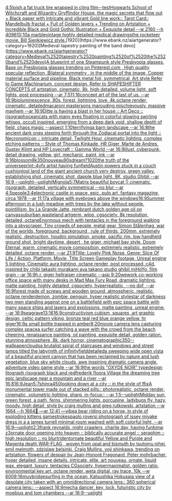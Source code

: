 [4:5](https://www.ebank.nz/aiartgenerator?category=4%3A5)[loish,](https://www.ebank.nz/aiartgenerator?category=loish%2C)[a fat truck tire wrapped in cling film](https://www.ebank.nz/aiartgenerator?category=a%2520fat%2520truck%2520tire%2520wrapped%2520in%2520cling%2520film)[--test](https://www.ebank.nz/aiartgenerator?category=--test)[Hogwarts School of Witchcraft and Wizardry Gryffindor House, the magic secrets that flow out  + Black paper with Intricate and vibrant Gold line work:: Tarot Card:: Mandelbulb fractal + Full of Golden layers + Trending on Artstation + Incredible Black and Gold Gothic Illustration + Exquisite detail --w 2160  --h 4096](https://www.ebank.nz/aiartgenerator?category=Hogwarts%2520School%2520of%2520Witchcraft%2520and%2520Wizardry%2520Gryffindor%2520House%2C%2520the%2520magic%2520secrets%2520that%2520flow%2520out%2520%2520%2B%2520Black%2520paper%2520with%2520Intricate%2520and%2520vibrant%2520Gold%2520line%2520work%3A%3A%2520Tarot%2520Card%3A%3A%2520Mandelbulb%2520fractal%2520%2B%2520Full%2520of%2520Golden%2520layers%2520%2B%2520Trending%2520on%2520Artstation%2520%2B%2520Incredible%2520Black%2520and%2520Gold%2520Gothic%2520Illustration%2520%2B%2520Exquisite%2520detail%2520--w%25202160%2520%2520--h%25204096)[10:10](https://www.ebank.nz/aiartgenerator?category=10%3A10)[a marble](https://www.ebank.nz/aiartgenerator?category=a%2520marble)[vintage highly detailed medical drawings](https://www.ebank.nz/aiartgenerator?category=vintage%2520highly%2520detailed%2520medical%2520drawings)[the rocketeer movie. Bill Sienkiewicz style.](https://www.ebank.nz/aiartgenerator?category=the%2520rocketeer%2520movie.%2520Bill%2520Sienkiewicz%2520style.)[1920](https://www.ebank.nz/aiartgenerator?category=1920)[Medieval tapestry painting of the band devo](https://www.ebank.nz/aiartgenerator?category=Medieval%2520tapestry%2520painting%2520of%2520the%2520band%2520devo)[A blueprint of one Steampunk style Presbyopia glasses, Base on Presbyopia glasses trending on Pinterest.com , High quality specular reflection, Bilateral symmetry ,  in the middle of the image, Copper material surface and pipeline,  Black metal foil, symmetrical,  Art style Refer to Game Machinarium.  concept design, Refer to SHAPESHIFTER CONCEPTS  of artstation, cinematic,  8k, high detailed,  volume light,  soft lights,  post processing    --ar 7:5](https://www.ebank.nz/aiartgenerator?category=A%2520blueprint%2520of%2520one%2520Steampunk%2520style%2520Presbyopia%2520glasses%2C%2520Base%2520on%2520Presbyopia%2520glasses%2520trending%2520on%2520Pinterest.com%2520%2C%2520High%2520quality%2520specular%2520reflection%2C%2520Bilateral%2520symmetry%2520%2C%2520%2520in%2520the%2520middle%2520of%2520the%2520image%2C%2520Copper%2520material%2520surface%2520and%2520pipeline%2C%2520%2520Black%2520metal%2520foil%2C%2520symmetrical%2C%2520%2520Art%2520style%2520Refer%2520to%2520Game%2520Machinarium.%2520%2520concept%2520design%2C%2520Refer%2520to%2520SHAPESHIFTER%2520CONCEPTS%2520%2520of%2520artstation%2C%2520cinematic%2C%2520%25208k%2C%2520high%2520detailed%2C%2520%2520volume%2520light%2C%2520%2520soft%2520lights%2C%2520%2520post%2520processing%2520%2520%2520%2520--ar%25207%3A5)[11:16](https://www.ebank.nz/aiartgenerator?category=11%3A16)[concept art of the last of us. --ar 16:9](https://www.ebank.nz/aiartgenerator?category=concept%2520art%2520of%2520the%2520last%2520of%2520us.%2520--ar%252016%3A9)[bioluminescence, 80s, forest, lightning, love, 4k,octane render, cinematic, detailed](https://www.ebank.nz/aiartgenerator?category=bioluminescence%2C%252080s%2C%2520forest%2C%2520lightning%2C%2520love%2C%25204k%2Coctane%2520render%2C%2520cinematic%2C%2520detailed)[macaroni mastersons marouding mischievously, massive mayhem --ar 16:9](https://www.ebank.nz/aiartgenerator?category=macaroni%2520mastersons%2520marouding%2520mischievously%2C%2520massive%2520mayhem%2520--ar%252016%3A9)[Ditte is having a blast in her house :: Art Deco :: risograph](https://www.ebank.nz/aiartgenerator?category=Ditte%2520is%2520having%2520a%2520blast%2520in%2520her%2520house%2520%3A%3A%2520Art%2520Deco%2520%3A%3A%2520risograph)[ocean](https://www.ebank.nz/aiartgenerator?category=ocean)[cats with many eyes floating in colorful glowing swirling whisps, occult inspired, emerging from a deep dark void, shallow depth of field, chaos magic --aspect 1:10](https://www.ebank.nz/aiartgenerator?category=cats%2520with%2520many%2520eyes%2520floating%2520in%2520colorful%2520glowing%2520swirling%2520whisps%2C%2520occult%2520inspired%2C%2520emerging%2520from%2520a%2520deep%2520dark%2520void%2C%2520shallow%2520depth%2520of%2520field%2C%2520chaos%2520magic%2520--aspect%25201%3A10)[terrifying](https://www.ebank.nz/aiartgenerator?category=terrifying)[a barn landscape --ar 16:8](https://www.ebank.nz/aiartgenerator?category=a%2520barn%2520landscape%2520--ar%252016%3A8)[the ancient dark ones steping forth through the Zodiacal portal into the light :: Necronomicon :: intricate detail, Twilight Hour,  cinematic lighting, complex etching patterns :: Style of Thomas Kinkade, HR Giger, Marte de Andres, Gustav Klimt and HP Lovecraft :: Gamma World --ar 16:9](https://www.ebank.nz/aiartgenerator?category=the%2520ancient%2520dark%2520ones%2520steping%2520forth%2520through%2520the%2520Zodiacal%2520portal%2520into%2520the%2520light%2520%3A%3A%2520Necronomicon%2520%3A%3A%2520intricate%2520detail%2C%2520Twilight%2520Hour%2C%2520%2520cinematic%2520lighting%2C%2520complex%2520etching%2520patterns%2520%3A%3A%2520Style%2520of%2520Thomas%2520Kinkade%2C%2520HR%2520Giger%2C%2520Marte%2520de%2520Andres%2C%2520Gustav%2520Klimt%2520and%2520HP%2520Lovecraft%2520%3A%3A%2520Gamma%2520World%2520--ar%252016%3A9)[illust, cyberpunk, detail drawing, yellow, girl, mechanic, paint, ink --ar 9:16](https://www.ebank.nz/aiartgenerator?category=illust%2C%2520cyberpunk%2C%2520detail%2520drawing%2C%2520yellow%2C%2520girl%2C%2520mechanic%2C%2520paint%2C%2520ink%2520--ar%25209%3A16)[blossom](https://www.ebank.nz/aiartgenerator?category=blossom)[8k](https://www.ebank.nz/aiartgenerator?category=8k)[350](https://www.ebank.nz/aiartgenerator?category=350)[nouveau](https://www.ebank.nz/aiartgenerator?category=nouveau)[90s](https://www.ebank.nz/aiartgenerator?category=90s)[dream?](https://www.ebank.nz/aiartgenerator?category=dream%3F)[1020](https://www.ebank.nz/aiartgenerator?category=1020)[the truth of the universe](https://www.ebank.nz/aiartgenerator?category=the%2520truth%2520of%2520the%2520universe)[print::4](https://www.ebank.nz/aiartgenerator?category=print%3A%3A4)[vfx artist having fun](https://www.ebank.nz/aiartgenerator?category=vfx%2520artist%2520having%2520fun)[field](https://www.ebank.nz/aiartgenerator?category=field)[Austin powers stuck in a couch cushion](https://www.ebank.nz/aiartgenerator?category=Austin%2520powers%2520stuck%2520in%2520a%2520couch%2520cushion)[lost land of the giant ancient church very destroy, green valley, establishing shot, cinematic shot, dapple blue light, 8K, studio Ghibli --ar 16:9 --uplight](https://www.ebank.nz/aiartgenerator?category=lost%2520land%2520of%2520the%2520giant%2520ancient%2520church%2520very%2520destroy%2C%2520green%2520valley%2C%2520establishing%2520shot%2C%2520cinematic%2520shot%2C%2520dapple%2520blue%2520light%2C%25208K%2C%2520studio%2520Ghibli%2520--ar%252016%3A9%2520--uplight)[--uplight](https://www.ebank.nz/aiartgenerator?category=--uplight)[Mignola](https://www.ebank.nz/aiartgenerator?category=Mignola)[5:7](https://www.ebank.nz/aiartgenerator?category=5%3A7)[Matrix beautiful boy](https://www.ebank.nz/aiartgenerator?category=Matrix%2520beautiful%2520boy)[cat || cinematic, risograph, detailed, vertically symmetrical --no blur --ar 4:5](https://www.ebank.nz/aiartgenerator?category=cat%2520%7C%7C%2520cinematic%2C%2520risograph%2C%2520detailed%2C%2520vertically%2520symmetrical%2520--no%2520blur%2520--ar%25204%3A5)[people](https://www.ebank.nz/aiartgenerator?category=people)[3:4](https://www.ebank.nz/aiartgenerator?category=3%3A4)[electronic castle in space, epic, pulp art, fantasy magazine, circa 1978 --ar 11:17](https://www.ebank.nz/aiartgenerator?category=electronic%2520castle%2520in%2520space%2C%2520epic%2C%2520pulp%2520art%2C%2520fantasy%2520magazine%2C%2520circa%25201978%2520--ar%252011%3A17)[a village with eyebrows above the windows](https://www.ebank.nz/aiartgenerator?category=a%2520village%2520with%2520eyebrows%2520above%2520the%2520windows)[16:9](https://www.ebank.nz/aiartgenerator?category=16%3A9)[Summer afternoon in a lush meadow with trees by the lake without people, pointillism, by La Grande Jatte, rembrant dutch golden age oil on canvas](https://www.ebank.nz/aiartgenerator?category=Summer%2520afternoon%2520in%2520a%2520lush%2520meadow%2520with%2520trees%2520by%2520the%2520lake%2520without%2520people%2C%2520pointillism%2C%2520by%2520La%2520Grande%2520Jatte%2C%2520rembrant%2520dutch%2520golden%2520age%2520oil%2520on%2520canvas)[suburban wasteland artgerm, wlop, cgsociety, 8k resolution, detailed, octane](https://www.ebank.nz/aiartgenerator?category=suburban%2520wasteland%2520artgerm%2C%2520wlop%2C%2520cgsociety%2C%25208k%2520resolution%2C%2520detailed%2C%2520octane)[Enormous mech with tentacles in the foreground walking into a skyscraper. Tiny crowds of people, metal gear, Simon Stålenhag, war of the worlds, foreground, background , rule of thirds, 200mm, extremely realistic, destruction, houdini simulation, smoke, pacific rim, low handheld ground shot,  bright daytime, desert , he giger, michael bay style, Doom Eternal, warm, cinematic movie composition, extremely realistic, extremely detailed, octane render, —ar 21:9](https://www.ebank.nz/aiartgenerator?category=Enormous%2520mech%2520with%2520tentacles%2520in%2520the%2520foreground%2520walking%2520into%2520a%2520skyscraper.%2520Tiny%2520crowds%2520of%2520people%2C%2520metal%2520gear%2C%2520Simon%2520St%C3%A5lenhag%2C%2520war%2520of%2520the%2520worlds%2C%2520foreground%2C%2520background%2520%2C%2520rule%2520of%2520thirds%2C%2520200mm%2C%2520extremely%2520realistic%2C%2520destruction%2C%2520houdini%2520simulation%2C%2520smoke%2C%2520pacific%2520rim%2C%2520low%2520handheld%2520ground%2520shot%2C%2520%2520bright%2520daytime%2C%2520desert%2520%2C%2520he%2520giger%2C%2520michael%2520bay%2520style%2C%2520Doom%2520Eternal%2C%2520warm%2C%2520cinematic%2520movie%2520composition%2C%2520extremely%2520realistic%2C%2520extremely%2520detailed%2C%2520octane%2520render%2C%2520%E2%80%94ar%252021%3A9)[Title: Lovely Pink Noise, Genre: Slice Of Life / Action, Platform: Movie, Title Screen Gameplay footage, Unreal engine 5 lighting, Cinematic aura lighting, octane render, post processed, c4d, inspired by chibi takashi murakami aya takano studio ghibli miHoYo, film grain --ar 16:9](https://www.ebank.nz/aiartgenerator?category=Title%3A%2520Lovely%2520Pink%2520Noise%2C%2520Genre%3A%2520Slice%2520Of%2520Life%2520/%2520Action%2C%2520Platform%3A%2520Movie%2C%2520Title%2520Screen%2520Gameplay%2520footage%2C%2520Unreal%2520engine%25205%2520lighting%2C%2520Cinematic%2520aura%2520lighting%2C%2520octane%2520render%2C%2520post%2520processed%2C%2520c4d%2C%2520inspired%2520by%2520chibi%2520takashi%2520murakami%2520aya%2520takano%2520studio%2520ghibli%2520miHoYo%2C%2520film%2520grain%2520--ar%252016%3A9)[h.r. giger hellraiser cinematic --asp 9:20](https://www.ebank.nz/aiartgenerator?category=h.r.%2520giger%2520hellraiser%2520cinematic%2520--asp%25209%3A20)[wework co-working office space with many desks in Mad Max Fury Road, dramatic lighting, matte painting, highly detailed, cgsociety, hyperrealistic, --no dof, --ar 16:9](https://www.ebank.nz/aiartgenerator?category=wework%2520co-working%2520office%2520space%2520with%2520many%2520desks%2520in%2520Mad%2520Max%2520Fury%2520Road%2C%2520dramatic%2520lighting%2C%2520matte%2520painting%2C%2520highly%2520detailed%2C%2520cgsociety%2C%2520hyperrealistic%2C%2520--no%2520dof%2C%2520--ar%252016%3A9)[forest made of screws and wooden ground, atmospheric, realistic, octane render](https://www.ebank.nz/aiartgenerator?category=forest%2520made%2520of%2520screws%2520and%2520wooden%2520ground%2C%2520atmospheric%2C%2520realistic%2C%2520octane%2520render)[demon, zombie, penguin, hyper realistic style](https://www.ebank.nz/aiartgenerator?category=demon%2C%2520zombie%2C%2520penguin%2C%2520hyper%2520realistic%2520style)[star of darkness two men standing against one on a battlefield with epic space battle with many space ships and lasers and explosions, matte painting, unreal engine, --ar 16:9](https://www.ebank.nz/aiartgenerator?category=star%2520of%2520darkness%2520two%2520men%2520standing%2520against%2520one%2520on%2520a%2520battlefield%2520with%2520epic%2520space%2520battle%2520with%2520many%2520space%2520ships%2520and%2520lasers%2520and%2520explosions%2C%2520matte%2520painting%2C%2520unreal%2520engine%2C%2520--ar%252016%3A9)[seagrave](https://www.ebank.nz/aiartgenerator?category=seagrave)[13:16](https://www.ebank.nz/aiartgenerator?category=13%3A16)[16:9](https://www.ebank.nz/aiartgenerator?category=16%3A9)[constructivism cubism, squares, art graphic design, celtic pattern viking, bronze teal red blue orange yellow, hr giger](https://www.ebank.nz/aiartgenerator?category=constructivism%2520cubism%2C%2520squares%2C%2520art%2520graphic%2520design%2C%2520celtic%2520pattern%2520viking%2C%2520bronze%2520teal%2520red%2520blue%2520orange%2520yellow%2C%2520hr%2520giger)[16:9](https://www.ebank.nz/aiartgenerator?category=16%3A9)[a small bottle trapped in amber](https://www.ebank.nz/aiartgenerator?category=a%2520small%2520bottle%2520trapped%2520in%2520amber)[8:20](https://www.ebank.nz/aiartgenerator?category=8%3A20)[movie camera lens capturing complex space](https://www.ebank.nz/aiartgenerator?category=movie%2520camera%2520lens%2520capturing%2520complex%2520space)[a surfer catching a wave with the crowd from the beach cheering, renaissance painting, oil painting, exquisite detail, golden ration, stunning atmosphere, 8k, dark horror, cinematographic](https://www.ebank.nz/aiartgenerator?category=a%2520surfer%2520catching%2520a%2520wave%2520with%2520the%2520crowd%2520from%2520the%2520beach%2520cheering%2C%2520renaissance%2520painting%2C%2520oil%2520painting%2C%2520exquisite%2520detail%2C%2520golden%2520ration%2C%2520stunning%2520atmosphere%2C%25208k%2C%2520dark%2520horror%2C%2520cinematographic)[350](https://www.ebank.nz/aiartgenerator?category=350)[--wallpaper](https://www.ebank.nz/aiartgenerator?category=--wallpaper)[clouds](https://www.ebank.nz/aiartgenerator?category=clouds)[a brutalist spiral of staircases and windows and street lamps titled the labyrinth of infinity](https://www.ebank.nz/aiartgenerator?category=a%2520brutalist%2520spiral%2520of%2520staircases%2520and%2520windows%2520and%2520street%2520lamps%2520titled%2520the%2520labyrinth%2520of%2520infinity)[field](https://www.ebank.nz/aiartgenerator?category=field)[detailed](https://www.ebank.nz/aiartgenerator?category=detailed)[a sweeping wide open vista of a beautiful ancient canyon that has been reclaimed by nature and lush vegetation, blue sky white clouds, awe inspiring dramatic camera angle, adventure video game style --ar 16:9](https://www.ebank.nz/aiartgenerator?category=a%2520sweeping%2520wide%2520open%2520vista%2520of%2520a%2520beautiful%2520ancient%2520canyon%2520that%2520has%2520been%2520reclaimed%2520by%2520nature%2520and%2520lush%2520vegetation%2C%2520blue%2520sky%2520white%2520clouds%2C%2520awe%2520inspiring%2520dramatic%2520camera%2520angle%2C%2520adventure%2520video%2520game%2520style%2520--ar%252016%3A9)[the words "OXYDE NOIR" typedesign litograph risograph black and red](https://www.ebank.nz/aiartgenerator?category=the%2520words%2520%22OXYDE%2520NOIR%22%2520typedesign%2520litograph%2520risograph%2520black%2520and%2520red)[frederik floor](https://www.ebank.nz/aiartgenerator?category=frederik%2520floor)[a Village the dreaming tree epic landscape near a mountain and a river --ar 16:8](https://www.ebank.nz/aiartgenerator?category=a%2520Village%2520the%2520dreaming%2520tree%2520epic%2520landscape%2520near%2520a%2520mountain%2520and%2520a%2520river%2520--ar%252016%3A8)[16:9](https://www.ebank.nz/aiartgenerator?category=16%3A9)[Jean](https://www.ebank.nz/aiartgenerator?category=Jean)[5:7](https://www.ebank.nz/aiartgenerator?category=5%3A7)[shinra](https://www.ebank.nz/aiartgenerator?category=shinra)[450](https://www.ebank.nz/aiartgenerator?category=450)[looking down at a city :: in the style of ffix](https://www.ebank.nz/aiartgenerator?category=looking%2520down%2520at%2520a%2520city%2520%3A%3A%2520in%2520the%2520style%2520of%2520ffix)[A monumental tower made out of stacked pills:: photorealistic, octane render, cinematic, volumetric lighting, sharp, in-focus:: --ar 1:5](https://www.ebank.nz/aiartgenerator?category=A%2520monumental%2520tower%2520made%2520out%2520of%2520stacked%2520pills%3A%3A%2520photorealistic%2C%2520octane%2520render%2C%2520cinematic%2C%2520volumetric%2520lighting%2C%2520sharp%2C%2520in-focus%3A%3A%2520--ar%25201%3A5)[--uplight](https://www.ebank.nz/aiartgenerator?category=--uplight)[Midday sun, green forest, a path, ferns, shimmering lights, porcupine, ladybugs fly, hazy, moody, high detail, style by craig mullins and greg rutkowski, artstation --w 1664 --h 1664](https://www.ebank.nz/aiartgenerator?category=Midday%2520sun%2C%2520green%2520forest%2C%2520a%2520path%2C%2520ferns%2C%2520shimmering%2520lights%2C%2520porcupine%2C%2520ladybugs%2520fly%2C%2520hazy%2C%2520moody%2C%2520high%2520detail%2C%2520style%2520by%2520craig%2520mullins%2520and%2520greg%2520rutkowski%2C%2520artstation%2520--w%25201664%2520--h%25201664)[🧬 —ar 12:41 —vibe](https://www.ebank.nz/aiartgenerator?category=%F0%9F%A7%AC%2520%E2%80%94ar%252012%3A41%2520%E2%80%94vibe)[a bear riding on a horse, in style of exploding kittens game](https://www.ebank.nz/aiartgenerator?category=a%2520bear%2520riding%2520on%2520a%2520horse%2C%2520in%2520style%2520of%2520exploding%2520kittens%2520game)[strokes](https://www.ebank.nz/aiartgenerator?category=strokes)[paolo roversi photograph of issey miyake dress in a a james turrell minimal  room washed  with soft colorful light, --ar 16:9](https://www.ebank.nz/aiartgenerator?category=paolo%2520roversi%2520photograph%2520of%2520issey%2520miyake%2520dress%2520in%2520a%2520a%2520james%2520turrell%2520minimal%2520%2520room%2520washed%2520%2520with%2520soft%2520colorful%2520light%2C%2520--ar%252016%3A9)[—uplight](https://www.ebank.nz/aiartgenerator?category=%E2%80%94uplight)[2:3](https://www.ebank.nz/aiartgenerator?category=2%3A3)[frank reynalds, night crawlers, charlie day, having fun](https://www.ebank.nz/aiartgenerator?category=frank%2520reynalds%2C%2520night%2520crawlers%2C%2520charlie%2520day%2C%2520having%2520fun)[bmw z3](https://www.ebank.nz/aiartgenerator?category=bmw%2520z3)[ornate door opening into heaven :: biblically accurate angel :: seraphim :: high resolution :: no blur](https://www.ebank.nz/aiartgenerator?category=ornate%2520door%2520opening%2520into%2520heaven%2520%3A%3A%2520biblically%2520accurate%2520angel%2520%3A%3A%2520seraphim%2520%3A%3A%2520high%2520resolution%2520%3A%3A%2520no%2520blur)[trident](https://www.ebank.nz/aiartgenerator?category=trident)[ornate beautiful Yellow and Purple and Magenta death WAR-FLAG , woven from opal and bismuth by tsutomu nihei, emil melmoth, zdzislaw belsinki, Craig Mullins, yoji shinkawa, trending on artstation, flowers of despair by Jean-Honoré Fragonard, Peter mohrbacher, hyper detailed, insane details, intricate, elite, art nouveau, ornate, liquid wax, elegant, luxury, tentacles CGsociety, hypermaximalist, golden ratio, environmental key art, octane render, weta digital, ray trace, 10k --w 600](https://www.ebank.nz/aiartgenerator?category=ornate%2520beautiful%2520Yellow%2520and%2520Purple%2520and%2520Magenta%2520death%2520WAR-FLAG%2520%2C%2520woven%2520from%2520opal%2520and%2520bismuth%2520by%2520tsutomu%2520nihei%2C%2520emil%2520melmoth%2C%2520zdzislaw%2520belsinki%2C%2520Craig%2520Mullins%2C%2520yoji%2520shinkawa%2C%2520trending%2520on%2520artstation%2C%2520flowers%2520of%2520despair%2520by%2520Jean-Honor%C3%A9%2520Fragonard%2C%2520Peter%2520mohrbacher%2C%2520hyper%2520detailed%2C%2520insane%2520details%2C%2520intricate%2C%2520elite%2C%2520art%2520nouveau%2C%2520ornate%2C%2520liquid%2520wax%2C%2520elegant%2C%2520luxury%2C%2520tentacles%2520CGsociety%2C%2520hypermaximalist%2C%2520golden%2520ratio%2C%2520environmental%2520key%2520art%2C%2520octane%2520render%2C%2520weta%2520digital%2C%2520ray%2520trace%2C%252010k%2520--w%2520600)[9:16](https://www.ebank.nz/aiartgenerator?category=9%3A16)[muybridge](https://www.ebank.nz/aiartgenerator?category=muybridge)[surfing in the ocean, Katsushika Hokusai](https://www.ebank.nz/aiartgenerator?category=surfing%2520in%2520the%2520ocean%2C%2520Katsushika%2520Hokusai)[a view of a desolate city taken with an omnidirectional camera lens:: 360 spherical camera lens:: --aspect 16:9](https://www.ebank.nz/aiartgenerator?category=a%2520view%2520of%2520a%2520desolate%2520city%2520taken%2520with%2520an%2520omnidirectional%2520camera%2520lens%3A%3A%2520360%2520spherical%2520camera%2520lens%3A%3A%2520--aspect%252016%3A9)[mecha dancer, key, lock, futuristic city by moebius and tom chambers --ar 16:9](https://www.ebank.nz/aiartgenerator?category=mecha%2520dancer%2C%2520key%2C%2520lock%2C%2520futuristic%2520city%2520by%2520moebius%2520and%2520tom%2520chambers%2520--ar%252016%3A9)[--uplight](https://www.ebank.nz/aiartgenerator?category=--uplight)